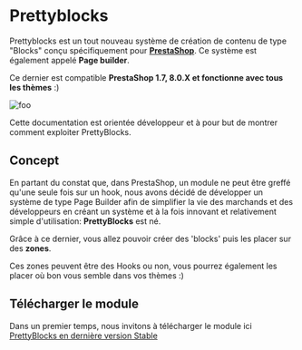 # Prettyblocks

Prettyblocks est un tout nouveau système de création de contenu de type "Blocks" conçu spécifiquement pour [**PrestaShop**](https://www.prestashop-project.org). Ce système est également appelé **Page builder**. 

Ce dernier est compatible **PrestaShop 1.7, 8.0.X et fonctionne avec tous les thèmes** :) 


<img :src="$withBase('/hello-prettyblocks.png')" alt="foo" class="width: 100%">

Cette documentation est orientée développeur et à pour but de montrer comment exploiter PrettyBlocks. 

## Concept

En partant du constat que, dans PrestaShop, un module ne peut être greffé qu'une seule fois sur un hook, nous avons décidé de développer un système de type Page Builder
afin de simplifier la vie des marchands et des développeurs en créant un système et à la fois innovant et relativement simple d'utilisation: **PrettyBlocks** est né. 

Grâce à ce dernier, vous allez pouvoir créer des 'blocks' puis les placer sur des **zones**.

Ces zones peuvent être des Hooks ou non, vous pourrez également les placer où bon vous semble dans vos thèmes :) 

## Télécharger le module

Dans un premier temps, nous invitons à télécharger le module ici [PrettyBlocks en dernière version Stable](https://github.com/PrestaSafe/prettyblocks)